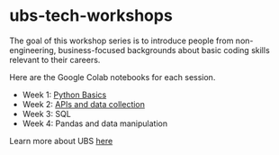 # ubs-tech-workshops


The goal of this workshop series is to introduce people from non-engineering, business-focused backgrounds about basic coding skills relevant to their careers. 

Here are the Google Colab notebooks for each session.

*   Week 1: [Python Basics](UBS_week1.ipynb)
*   Week 2: [APIs and data collection](UBS_week2.ipynb)
*   Week 3: SQL
*   Week 4: Pandas and data manipulation

Learn more about UBS [here](https://www.uclaubsbruins.com/)
